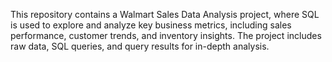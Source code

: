 This repository contains a Walmart Sales Data Analysis project, where SQL is used to explore and analyze key business metrics, including sales performance, customer trends, and inventory insights. The project includes raw data, SQL queries, and query results for in-depth analysis.
